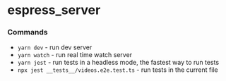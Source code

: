 # espress_server


### Commands
- `yarn dev` - run dev server
- `yarn watch` - run real time watch server
- `yarn jest` - run tests in a headless mode, the fastest way to run tests
- `npx jest __tests__/videos.e2e.test.ts` - run tests in the current file
